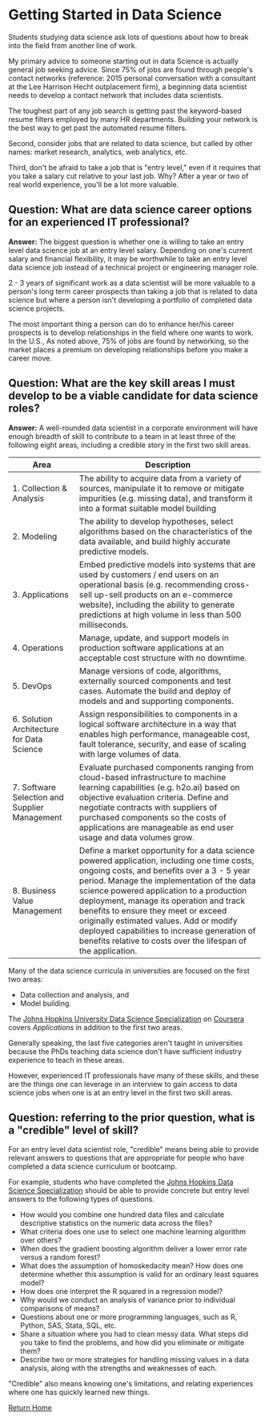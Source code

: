 # Getting Started in Data Science

Students studying data science ask lots of questions about how to break into the field from another line of work.

My primary advice to someone starting out in data Science is actually general job seeking advice. Since 75% of jobs are found through people's contact networks (reference: 2015 personal conversation with a consultant at the Lee Harrison Hecht outplacement firm), a beginning data scientist needs to develop a contact network that includes data scientists.

The toughest part of any job search is getting past the keyword-based resume filters employed by many HR departments. Building your network is the best way to get past the automated resume filters.

Second, consider jobs that are related to data science, but called by other names: market research, analytics, web analytics, etc.

Third, don't be afraid to take a job that is "entry level," even if it requires that you take a salary cut relative to your last job. Why? After a year or two of real world experience, you'll be a lot more valuable.

## Question: What are data science career options for an experienced IT professional?

**Answer:** The biggest question is whether one is willing to take an entry level data science job at an entry level salary. Depending on one's current salary and financial flexibility, it may be worthwhile to take an entry level data science job instead of a technical project or engineering manager role.

2 - 3 years of significant work as a data scientist will be more valuable to a person's long term career prospects than taking a job that is related to data science but where a person isn't developing a portfolio of completed data science projects.  

The most important thing a person can do to enhance her/his career prospects is to develop relationships in the field where one wants to work. In the U.S., As noted above, 75% of jobs are found by networking, so the market places a premium on developing relationships before you make a career move.

## Question: What are the key skill areas I must develop to be a viable candidate for data science roles?

**Answer:** A well-rounded data scientist in a corporate environment will have enough breadth of skill to contribute to a team in at least three of the following eight areas, including a credible story in the first two skill areas.

|Area|Description|
|---------|-----------|
|1. Collection & Analysis|The ability to acquire data from a variety of sources, manipulate it to remove or mitigate impurities (e.g. missing data), and transform it into a format suitable model building|
|2. Modeling|The ability to develop hypotheses, select algorithms based on the characteristics of the data available, and build highly accurate predictive models.|
|3. Applications|Embed predictive models into systems that are used by customers / end users on an operational basis (e.g. recommending cross-sell up-sell products on an e-commerce website), including the ability to generate predictions at high volume in less than 500 milliseconds.|
|4. Operations|Manage, update, and support models in production software applications at an acceptable cost structure with no downtime.|
|5. DevOps|Manage versions of code, algorithms, externally sourced components and test cases. Automate the build and deploy of models and and supporting components.|
|6. Solution Architecture for Data Science|Assign responsibilities to components in a logical software architecture in a way that enables high performance, manageable cost, fault tolerance, security, and ease of scaling with large volumes of data.|
|7. Software Selection and Supplier Management|Evaluate purchased components ranging from cloud-based infrastructure to machine learning capabilities (e.g. h2o.ai) based on objective evaluation criteria. Define and negotiate contracts with suppliers of purchased components so the costs of applications are manageable as end user usage and data volumes grow.|
|8. Business Value Management|Define a market opportunity for a data science powered application, including one time costs, ongoing costs, and benefits over a 3 - 5 year period. Manage the implementation of the data science powered application to a production deployment, manage its operation and track benefits to ensure they meet or exceed originally estimated values. Add or modify deployed capabilities to increase generation of benefits relative to costs over the lifespan of the application.|



Many of the data science curricula in universities are focused on the first two areas:

* Data collection and analysis, and
* Model building.

The [Johns Hopkins University Data Science Specialization](http://bit.ly/2czgkI7) on [Coursera](http://bit.ly/2fHV3uo) covers *Applications* in addition to the first two areas.

Generally speaking, the last five categories aren't taught in universities because the PhDs teaching data science don't have sufficient industry experience to teach in these areas.

However, experienced IT professionals have many of these skills, and these are the things one can leverage in an interview to gain access to data science jobs when one is at an entry level in the first two skill areas.


## Question: referring to the prior question, what is a "credible" level of skill?

For an entry level data scientist role, "credible" means being able to provide relevant answers to questions that are appropriate for people who have completed a data science curriculum or bootcamp.  

For example, students who have completed the [Johns Hopkins Data Science Specialization](http://bit.ly/2czgkI7) should be able to provide concrete but entry level answers to the following types of questions.

* How would you combine one hundred data files and calculate descriptive statistics on the numeric data across the files?
* What criteria does one use to select one machine learning algorithm over others?
* When does the gradient boosting algorithm deliver a lower error rate versus a random forest?
* What does the assumption of homoskedacity mean? How does one determine whether this assumption is valid for an ordinary least squares model?
* How does one interpret the R squared in a regression model?
* Why would we conduct an analysis of variance prior to individual comparisons of means?
* Questions about one or more programming languages, such as R, Python, SAS, Stata, SQL, etc.
* Share a situation where you had to clean messy data. What steps did you take to find the problems, and how did you eliminate or mitigate them?
* Describe two or more strategies for handling missing values in a data analysis, along with the strengths and weaknesses of each.

"Credible" also means knowing one's limitations, and relating experiences where one has quickly learned new things.

[Return Home](http://bit.ly/2ouaZTF)
